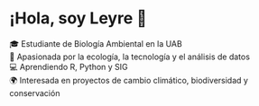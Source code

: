 # ¡Hola, soy Leyre 👋

🎓 Estudiante de Biología Ambiental en la UAB  
🌱 Apasionada por la ecología, la tecnología y el análisis de datos  
💻 Aprendiendo R, Python y SIG  
🌍 Interesada en proyectos de cambio climático, biodiversidad y conservación  

